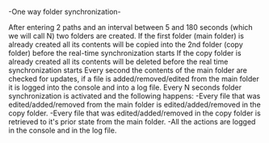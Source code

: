 -One way folder synchronization-

After entering 2 paths and an interval between 5 and 180 seconds (which we will call N) two folders are created.
If the first folder (main folder) is already created all its contents will be copied into the 2nd folder (copy folder) before the real-time synchronization starts
If the copy folder is already created all its contents will be deleted before the real time synchronization starts
Every second the contents of the main folder are checked for updates, if a file is added/removed/edited from the main folder it is logged into the console and into a log file.
Every N seconds folder synchronization is activated and the following happens:
  -Every file that was edited/added/removed from the main folder is edited/added/removed in the copy folder.
  -Every file that was edited/added/removed in the copy folder is retrieved to it's prior state from the main folder. 
  -All the actions are logged in the console and in the log file.
